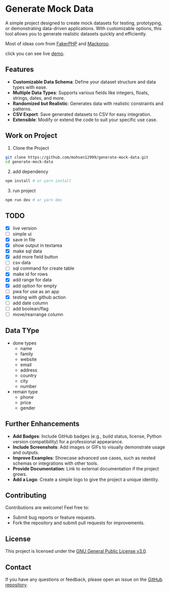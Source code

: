 # Generate Mock Data

A simple project designed to create mock datasets for testing, prototyping, or demonstrating data-driven applications. With customizable options, this tool allows you to generate realistic datasets quickly and efficiently.

Most of ideas com from [FakerPHP](https://github.com/FakerPHP/Faker) and [Mackoroo](https://www.mockaroo.com/).

click you can see live [demo](generate-mock-data.vercel.app).

## Features

- **Customizable Data Schema**: Define your dataset structure and data types with ease.
- **Multiple Data Types**: Supports various fields like integers, floats, strings, dates, and more.
- **Randomized but Realistic**: Generates data with realistic constraints and patterns.
- **CSV Export**: Save generated datasets to CSV for easy integration.
- **Extensible**: Modify or extend the code to suit your specific use case.

## Work on Project

1. Clone the Project

```sh
git clone https://github.com/mohsen12999/generate-mock-data.git
cd generate-mock-data
```

2. add dependency

```sh
npm install # or yarn install
```

3. run project

```sh
npm run dev # or yarn dev
```

## TODO

- [x] live version
- [ ] simple ui
- [x] save in file
- [x] show output in textarea
- [x] make sql data
- [x] add more field button
- [ ] csv data
- [ ] sql command for create table
- [x] make id for rows
- [x] add range for data
- [x] add option for empty
- [ ] pwa for use as an app
- [x] testing with github action
- [ ] add date column
- [ ] add boolean/flag
- [ ] move/rearrange column

## Data TYpe

- done types
  - name
  - family
  - website
  - email
  - address
  - country
  - city
  - number
- remain type
  - phone
  - price
  - gender

## Further Enhancements

- **Add Badges**: Include GitHub badges (e.g., build status, license, Python version compatibility) for a professional appearance.
- **Include Screenshots**: Add images or GIFs to visually demonstrate usage and outputs.
- **Improve Examples**: Showcase advanced use cases, such as nested schemas or integrations with other tools.
- **Provide Documentation**: Link to external documentation if the project grows.
- **Add a Logo**: Create a simple logo to give the project a unique identity.

## Contributing

Contributions are welcome! Feel free to:

- Submit bug reports or feature requests.
- Fork the repository and submit pull requests for improvements.

## License

This project is licensed under the [GNU General Public License v3.0](./LICENSE).

## Contact

If you have any questions or feedback, please open an issue on the [GitHub repository](https://github.com/mohsen12999/generate-mock-data).
